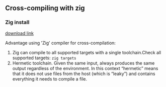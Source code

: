 ## Cross-compiling with zig

### Zig install

[download link](https://ziglang.org/download/)

Advantage using 'Zig' compiler for cross-compilation: 
1. Zig can compile to all supported targets with a single toolchain.Check all supported targets: `zig targets`
2. Hermetic toolchain. Given the same input, always produces the same output regardless of the environment. In this context “hermetic” means that it does not use files from the host (which is “leaky”) and contains everything it needs to compile a file. 


